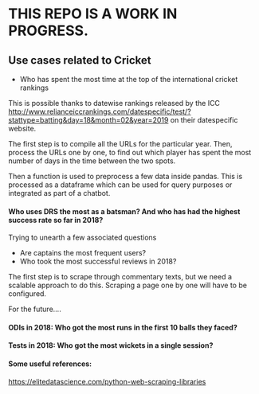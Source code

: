 # THIS REPO IS A WORK IN PROGRESS. 

## Use cases related to Cricket

- Who has spent the most time at the top of the international cricket rankings

This is possible thanks to datewise rankings released by the ICC http://www.relianceiccrankings.com/datespecific/test/?stattype=batting&day=18&month=02&year=2019 on their datespecific website. 

The first step is to compile all the URLs for the particular year. Then, process the URLs one by one, to find out which player has spent the most number of days in the time between the two spots.

Then a function is used to preprocess a few data inside pandas. This is processed as a dataframe which can be used for query purposes or integrated as part of a chatbot.

#### Who uses DRS the most as a batsman? And who has had the highest success rate so far in 2018?

Trying to unearth a few associated questions

- Are captains the most frequent users? 
- Who took the most successful reviews in 2018?

The first step is to scrape through commentary texts, but we need a scalable approach to do this. Scraping a page one by one will have to be configured. 


For the future....

#### ODIs in 2018: Who got the most runs in the first 10 balls they faced? 



#### Tests in 2018: Who got the most wickets in a single session? 


#### Some useful references:

https://elitedatascience.com/python-web-scraping-libraries 





